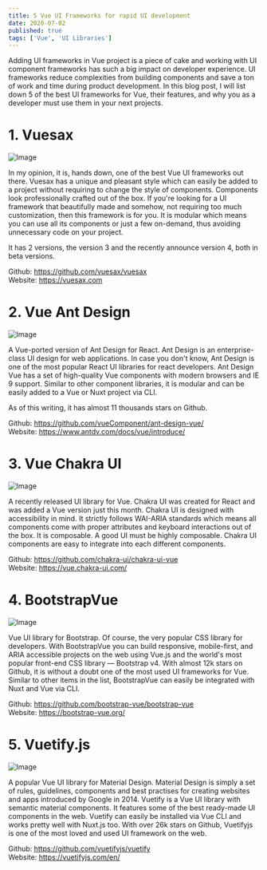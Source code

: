 ```yaml
---
title: 5 Vue UI Frameworks for rapid UI development
date: 2020-07-02
published: true
tags: ['Vue', 'UI Libraries']
---
```


Adding UI frameworks in Vue project is a piece of cake and working with UI component frameworks has such a big impact on developer experience. UI frameworks reduce complexities from building components and save a ton of work and time during product development. In this blog post, I will list down 5 of the best UI frameworks for Vue, their features, and why you as a developer must use them in your next projects.

# 1. Vuesax

![Image](https://i.imgur.com/kwsgFiS.png)

In my opinion, it is, hands down, one of the best Vue UI frameworks out there. Vuesax has a unique and pleasant style which can easily be added to a project without requiring to change the style of components. Components look professionally crafted out of the box. If you're looking for a UI framework that beautifully made and somehow, not requiring too much customization, then this framework is for you. It is modular which means you can use all its components or just a few on-demand, thus avoiding unnecessary code on your project.

It has 2 versions, the version 3 and the recently announce version 4, both in beta versions.

Github: https://github.com/vuesax/vuesax <br/>
Website: https://vuesax.com

# 2. Vue Ant Design

![Image](https://i.imgur.com/lXepasm.png)

A Vue-ported version of Ant Design for React. Ant Design is an enterprise-class UI design for web applications. In case you don't know, Ant Design is one of the most popular React UI libraries for react developers. Ant Design Vue has a set of high-quality Vue components with modern browsers and IE 9 support. Similar to other component libraries, it is modular and can be easily added to a Vue or Nuxt project via CLI.

As of this writing, it has almost 11 thousands stars on Github.

Github: https://github.com/vueComponent/ant-design-vue/ <br/>
Website: https://www.antdv.com/docs/vue/introduce/

# 3. Vue Chakra UI

![Image](https://i.imgur.com/jJN6P4J.png)

A recently released UI library for Vue. Chakra UI was created for React and was added a Vue version just this month. Chakra UI is designed with accessibility in mind. It strictly follows WAI-ARIA standards which means all components come with proper attributes and keyboard interactions out of the box. It is composable. A good UI must be highly composable. Chakra UI components are easy to integrate into each different components.

Github: https://github.com/chakra-ui/chakra-ui-vue <br/>
Website: https://vue.chakra-ui.com/

# 4. BootstrapVue

![Image](https://i.imgur.com/uV8Ewc3.png)

Vue UI library for Bootstrap. Of course, the very popular CSS library for developers. With BootstrapVue you can build responsive, mobile-first, and ARIA accessible projects on the web using Vue.js and the world's most popular front-end CSS library — Bootstrap v4. With almost 12k stars on Github, it is without a doubt one of the most used UI frameworks for Vue. Similar to other items in the list, BootstrapVue can easily be integrated with Nuxt and Vue via CLI.

Github: https://github.com/bootstrap-vue/bootstrap-vue <br />
Website: https://bootstrap-vue.org/

# 5. Vuetify.js

![Image](https://i.imgur.com/YecwtdZ.png)

A popular Vue UI library for Material Design. Material Design is simply a set of rules, guidelines, components and best practises for creating websites and apps introduced by Google in 2014. Vuetify is a Vue UI library with semantic material components. It features some of the best ready-made UI components in the web. Vuetify can easily be installed via Vue CLI and works pretty well with Nuxt.js too. With over 26k stars on Github, Vuetifyjs is one of the most loved and used UI framework on the web.

Github: https://github.com/vuetifyjs/vuetify <br/>
Website: https://vuetifyjs.com/en/
